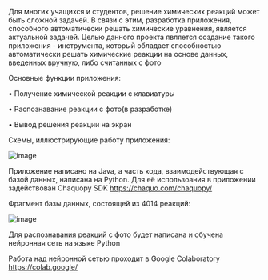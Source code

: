 Для многих учащихся и студентов, решение химических реакций может быть сложной задачей. 
В связи с этим, разработка приложения, способного автоматически решать химические уравнения, является актуальной задачей. 
Целью данного проекта является создание такого приложения - инструмента, который обладает способностью автоматически решать химические реакции на основе данных, введенных вручную, либо считанных с фото

Основные функции приложения: 

  •	Получение химической реакции с клавиатуры
  
  •	Распознавание реакции с фото(в разработке)
  
  •	Вывод решения реакции на экран

  Схемы, иллюстрирующие работу приложения:
  
![image](https://github.com/Orboobs/Photo_Chem/assets/88493905/a93b7509-2874-4628-9cad-77b312badad9)




Приложение написано на Java, а часть кода, взаимодействующая с базой данных, написана на Python.
Для её использоания в приложении задействован Chaquopy SDK https://chaquo.com/chaquopy/

Фрагмент базы данных, состоящей из 4014 реакций:

![image](https://github.com/Orboobs/Photo_Chem/assets/88493905/50046da1-550b-49ad-aa7f-54a923cb4493)


Для распознавания реакций с фото будет написана и обучена нейронная сеть на языке Python 

Работа над нейронной сетью проходит в Google Colaboratory https://colab.google/
